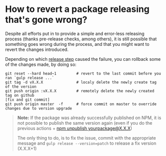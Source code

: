 # How to revert a package releasing that's gone wrong?

Despite all efforts put in to provide a simple and error-less releasing process (thanks pre-release checks, among others),
it is still possible that something goes wrong during the process, and that you might want to revert the changes introduced.

Depending on which [release step](https://github.com/tinesoft/generator-ngx-library#releasing) caused the failure, you can rollback some of
the changes made, by doing so:

```
git reset --hard head~1         # revert to the last commit before you ran `gulp release ...`
git tag -d vX.X.X               # localy delete the newly create tag of the version 
git push origin :vX.X.X         # remotely delete the newly created tag on github
[fix and git commit]
git push origin master  -f      # force commit on master to override changes due to version upgrade
```

> **Note:** If the package was already successfully published on NPM, it is not possible to publish the same version again (even if you do the previous actions + [npm unpublish yourpackage@X.X.X](https://docs.npmjs.com/cli/unpublish))
> 
> The only thing to do, is to fix the issue, commit with the appropriate message  and `gulp release --version=patch` to release a fix version (X.X.X+1)
